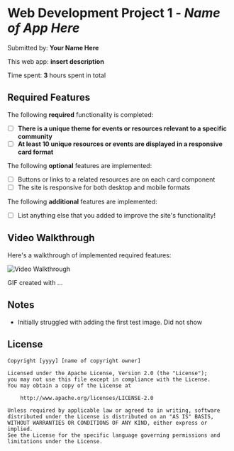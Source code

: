 # Web Development Project 1 - _Name of App Here_

Submitted by: **Your Name Here**

This web app: **insert description**

Time spent: **3** hours spent in total

## Required Features

The following **required** functionality is completed:

-   [ ] **There is a unique theme for events or resources relevant to a specific community**
-   [ ] **At least 10 unique resources or events are displayed in a responsive card format**

The following **optional** features are implemented:

-   [ ] Buttons or links to a related resources are on each card component
-   [ ] The site is responsive for both desktop and mobile formats

The following **additional** features are implemented:

-   [ ] List anything else that you added to improve the site's functionality!

## Video Walkthrough

Here's a walkthrough of implemented required features:

<img src='http://i.imgur.com/link/to/your/gif/file.gif' title='Video Walkthrough' width='' alt='Video Walkthrough' />

<!-- Replace this with whatever GIF tool you used! -->

GIF created with ...

<!-- Recommended tools:
[Kap](https://getkap.co/) for macOS
[ScreenToGif](https://www.screentogif.com/) for Windows
[peek](https://github.com/phw/peek) for Linux. -->

## Notes

-   Initially struggled with adding the first test image. Did not show

## License

    Copyright [yyyy] [name of copyright owner]

    Licensed under the Apache License, Version 2.0 (the "License");
    you may not use this file except in compliance with the License.
    You may obtain a copy of the License at

        http://www.apache.org/licenses/LICENSE-2.0

    Unless required by applicable law or agreed to in writing, software
    distributed under the License is distributed on an "AS IS" BASIS,
    WITHOUT WARRANTIES OR CONDITIONS OF ANY KIND, either express or implied.
    See the License for the specific language governing permissions and
    limitations under the License.
